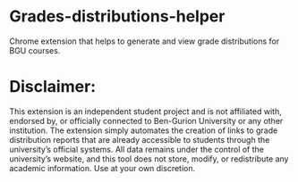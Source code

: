# Grades-distributions-helper
Chrome extension that helps to generate and view grade distributions for BGU courses. 

# Disclaimer:
This extension is an independent student project and is not affiliated with, endorsed by, 
or officially connected to Ben-Gurion University or any other institution. 
The extension simply automates the creation of links to grade distribution reports 
that are already accessible to students through the university’s official systems. 
All data remains under the control of the university’s website, 
and this tool does not store, modify, or redistribute any academic information.
Use at your own discretion.
